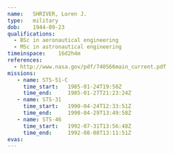 ```yaml
---
name:	SHRIVER, Loren J.
type:	military
dob:	1944-09-23
qualifications:
  - BSc in aeronautical engineering
  - MSc in astronautical engineering
timeinspace:	16d2h4m
references:
  - http://www.nasa.gov/pdf/740566main_current.pdf
missions:
   - name: STS-51-C
     time_start:   1985-01-24T19:50Z
     time_end:     1985-01-27T21:23:24Z
   - name: STS-31
     time_start:   1990-04-24T12:33:51Z
     time_end:     1990-04-29T13:49:58Z
   - name: STS-46
     time_start:   1992-07-31T13:56:48Z
     time_end:     1992-08-08T13:11:51Z
evas:
---
```

